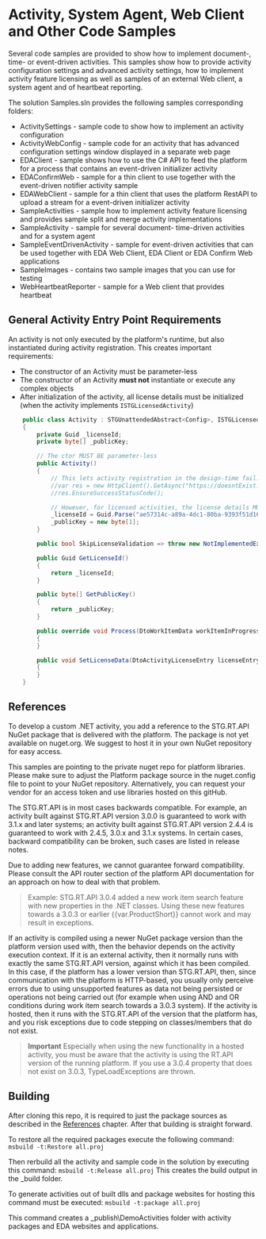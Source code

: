 # Activity, System Agent, Web Client and Other Code Samples

Several code samples are provided to show how to implement document-, time- or event-driven activities.
This samples show how to provide activity configuration settings
and advanced activity settings, how to implement activity feature licensing as well as samples of an external Web client,
a system agent and of heartbeat reporting.

The solution Samples.sln provides the following samples corresponding folders:

- ActivitySettings - sample code to show how to implement an activity configuration
- ActivityWebConfig - sample code for an activity that has advanced configuration settings window displayed in a separate web page
- EDAClient - sample shows how to use the C# API to feed the platform for a process that contains an event-driven initializer activity
- EDAConfirmWeb - sample for a thin client to use together with the event-driven notifier activity sample
- EDAWebClient - sample for a thin client that uses the platform RestAPI to upload a stream for a event-driven initializer activity
- SampleActivities - sample how to implement activity feature licensing and provides sample split and merge activity implementations
- SampleActivity - sample for several document- time-driven activities and for a system agent
- SampleEventDrivenActivity - sample for event-driven activities that can be used together with EDA Web Client, EDA Client or EDA Confirm Web applications
- SampleImages - contains two sample images that you can use for testing
- WebHeartbeatReporter - sample for a Web client that provides heartbeat

## General Activity Entry Point Requirements

An activity is not only executed by the platform's runtime, but also instantiated during activity registration.
This creates important requirements:

- The constructor of an Activity must be parameter-less
- The constructor of an Activity **must not** instantiate or execute any complex objects
- After initialization of the activity, all license details must be initialized (when the activity implements `ISTGLicensedActivity`)

```cs
    public class Activity : STGUnattendedAbstract<Config>, ISTGLicensedActivity
    {
        private Guid _licenseId;
        private byte[] _publicKey;

        // The ctor MUST BE parameter-less
        public Activity()
        {
            // This lets activity registration in the design-time fail:
            //var res = new HttpClient().GetAsync("https://doesntExist.here.com").GetAwaiter().GetResult();
            //res.EnsureSuccessStatusCode();

            // However, for licensed activities, the license details MUST BE set after its object is initialized
            _licenseId = Guid.Parse("ae57314c-a89a-4dc1-80ba-9393f51d16f9");
            _publicKey = new byte[1];
        }

        public bool SkipLicenseValidation => throw new NotImplementedException();

        public Guid GetLicenseId()
        {
            return _licenseId;
        }

        public byte[] GetPublicKey()
        {
            return _publicKey;
        }

        public override void Process(DtoWorkItemData workItemInProgress, STGDocument documentToProcess)
        {
        }

        public void SetLicenseData(DtoActivityLicenseEntry licenseEntry, ILicenseVerifier licenseVerifier)
        {
        }
    }
```

## References

To develop a custom .NET activity, you add a reference to the STG.RT.API NuGet package that is delivered with the platform.
The package is not yet available on nuget.org.
We suggest to host it in your own NuGet repository for easy access.

This samples are pointing to the private nuget repo for platform libraries.
Please make sure to adjust the Platform package source in the nuget.config file to point to your NuGet repository.
Alternatively, you can request your vendor for an access token and use libraries hosted on this gitHub.

The STG.RT.API is in most cases backwards compatible.
For example, an activity built against STG.RT.API version 3.0.0 is guaranteed to work with 3.1.x and later systems;
an activity built against STG.RT.API version 2.4.4 is guaranteed to work with 2.4.5, 3.0.x and 3.1.x systems.
In certain cases, backward compatibility can be broken, such cases are listed in release notes.

Due to adding new features, we cannot guarantee forward compatibility.
Please consult the API router section of the platform API documentation for an approach on how to deal with that problem.

> Example: STG.RT.API 3.0.4 added a new work item search feature with new properties in the .NET classes.
Using these new features towards a 3.0.3 or earlier {{var.ProductShort}} cannot work and may result in exceptions.

If an activity is compiled using a newer NuGet package version than the platform version used with, then the behavior depends on the activity execution context.
If it is an external activity, then it normally runs with exactly the same STG.RT.API version, against which it has been compiled.
In this case, if the platform has a lower version than STG.RT.API, then, since communication with the platform is HTTP-based, you usually only perceive errors due to using unsupported features
as data not being persisted or operations not being carried out (for example when using AND and OR conditions during work item search towards a 3.0.3 system).
If the activity is hosted, then it runs with the STG.RT.API of the version that the platform has, and you risk exceptions due to code stepping on classes/members that do not exist.

> **Important** Especially when using the new functionality in a hosted activity, you must be aware that the activity is using the RT.API version of the running platform.
If you use a 3.0.4 property that does not exist on 3.0.3, TypeLoadExceptions are thrown.

## Building
After cloning this repo, it is required to just the package sources as described in the [References](#references) chapter.
After that building is straight forward.

To restore all the required packages execute the following command:
`msbuild -t:Restore all.proj`

Then rerbuild all the activity and sample code in the solution by executing this command:
`msbuild -t:Release all.proj`
This creates the build output in the _build folder.

To generate activities out of built dlls and package websites for hosting this command must be executed:
`msbuild -t:package all.proj`

This command creates a _publish\DemoActivities folder with activity packages and EDA websites and applications.

